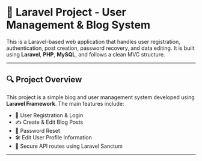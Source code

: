 # 📌 Laravel Project - User Management & Blog System

This is a Laravel-based web application that handles user registration, authentication, post creation, password recovery, and data editing. It is built using **Laravel**, **PHP**, **MySQL**, and follows a clean MVC structure.

---

## 🔍 Project Overview

This project is a simple blog and user management system developed using **Laravel Framework**. The main features include:

- 🔐 User Registration & Login
- ✍️ Create & Edit Blog Posts
- 🔄 Password Reset
- 🛠️ Edit User Profile Information
- 🧩 Secure API routes using Laravel Sanctum

---